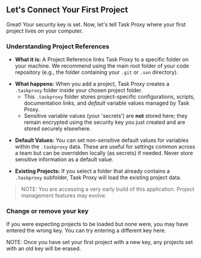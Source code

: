 <webui-data data-page-title="Add Your First Project" data-page-subtitle="Link Task Proxy to your project folder"></webui-data>

## Let's Connect Your First Project

Great! Your security key is set. Now, let's tell Task Proxy where your first project lives on your computer.

<webui-page-segment>

<app-add-project></app-add-project>

</webui-page-segment>

### Understanding Project References

<webui-page-segment>

* **What it is:** A Project Reference links Task Proxy to a specific folder on your machine. We recommend using the main root folder of your code repository (e.g., the folder containing your `.git` or `.svn` directory).

</webui-page-segment>

<webui-page-segment>

* **What happens:** When you add a project, Task Proxy creates a `.taskproxy` folder inside your chosen project folder.
  * This `.taskproxy` folder stores project-specific configurations, scripts, documentation links, and *default* variable values managed by Task Proxy.
  * Sensitive variable values (your 'secrets') are **not** stored here; they remain encrypted using the security key you just created and are stored securely elsewhere.

</webui-page-segment>

<webui-page-segment>

* **Default Values:** You can set non-sensitive default values for variables within the `.taskproxy` data. These are useful for settings common across a team but can be overridden locally (as secrets) if needed. Never store sensitive information as a default value.

</webui-page-segment>

<webui-page-segment>

* **Existing Projects:** If you select a folder that already contains a `.taskproxy` subfolder, Task Proxy will load the existing project data.

</webui-page-segment>

> NOTE: You are accessing a very early build of this application. Project management features may evolve.

### Change or remove your key

<webui-page-segment>

If you were expecting projects to be loaded but none were, you may have entered the wrong key. You can try entering a different key here.

<webui-quote theme="danger">

NOTE: Once you have set your first project with a new key, any projects set with an old key will be erased.

</webui-quote>

</webui-page-segment>

<app-security-key-setter></app-security-key-setter>
